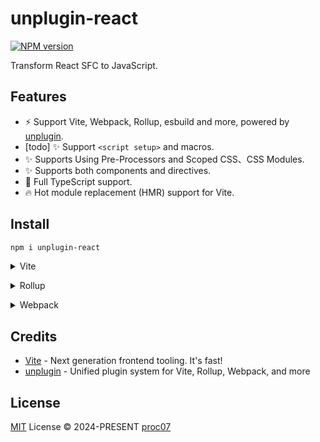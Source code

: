 # unplugin-react

[![NPM version](https://img.shields.io/npm/v/unplugin-react?color=a1b858&label=)](https://www.npmjs.com/package/unplugin-react)

Transform React SFC to JavaScript.

## Features

- ⚡️ Support Vite, Webpack, Rollup, esbuild and more, powered by [unplugin](https://github.com/unjs/unplugin).
- [todo] ✨ Support `<script setup>` and macros.
- ✨ Supports Using Pre-Processors and Scoped CSS、CSS Modules.
- ✨ Supports both components and directives.
- 🦾 Full TypeScript support.
- 🔥 Hot module replacement (HMR) support for Vite.

## Install

```bash
npm i unplugin-react
```

<details>
<summary>Vite</summary><br>

```ts
// vite.config.ts
import React from 'unplugin-react/vite'

export default defineConfig({
  plugins: [
    React({ /* options */ }),
  ],
})
```

Example: [`playground/`](./playground/)

<br></details>

<details>
<summary>Rollup</summary><br>

```ts
// rollup.config.js
import React from 'unplugin-react/rollup'

export default {
  plugins: [
    React({ /* options */ }),
  ],
}
```

<br></details>


<details>
<summary>Webpack</summary><br>

```ts
// webpack.config.js
module.exports = {
  /* ... */
  plugins: [
    require('unplugin-react/webpack')({ /* options */ })
  ]
}
```

<br></details>


## Credits

- [Vite](https://github.com/vitejs/vite) - Next generation frontend tooling. It's fast!
- [unplugin](https://github.com/unjs/unplugin) - Unified plugin system for Vite, Rollup, Webpack, and more

## License

[MIT](./LICENSE) License © 2024-PRESENT [proc07](https://github.com/proc07)